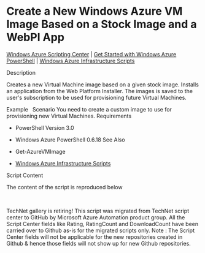 ﻿Create a New Windows Azure VM Image Based on a Stock Image and a WebPI App
==========================================================================

            

[Windows Azure Scripting Center](http://www.windowsazure.com/en-us/documentation/scripts) |
[Get Started with Windows Azure PowerShell](http://go.microsoft.com/fwlink/?linkid=320929&clcid=0x409) |
[Windows Azure Infrastructure Scripts](http://www.windowsazure.com/en-us/documentation/scripts/index/?solution=infrastructure&service=all)

Description

Creates a new Virtual Machine image based on a given stock image. Installs an application from the Web Platform Installer. The images is saved to the user's subscription to be used for provisioning future Virtual Machines.

Example
 
Scenario
You need to create a custom image to use for provisioning new Virtual Machines.
Requirements

  *  PowerShell Version 3.0 
  *  Windows Azure PowerShell 0.6.18 
See Also

  *  Get-AzureVMImage 
  *  [Windows Azure Infrastructure Scripts](http://www.windowsazure.com/en-us/documentation/scripts/index/?solution=infrastructure&service=all)

Script Content

The content of the script is reproduced below

 

        
    
TechNet gallery is retiring! This script was migrated from TechNet script center to GitHub by Microsoft Azure Automation product group. All the Script Center fields like Rating, RatingCount and DownloadCount have been carried over to Github as-is for the migrated scripts only. Note : The Script Center fields will not be applicable for the new repositories created in Github & hence those fields will not show up for new Github repositories.
